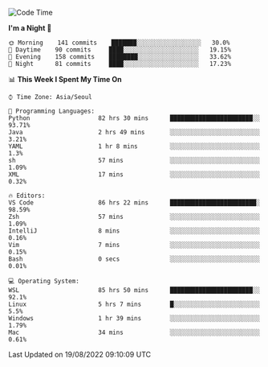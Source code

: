 <!--START_SECTION:waka-->
![Code Time](http://img.shields.io/badge/Code%20Time-1%2C361%20hrs%2044%20mins-blue)

**I'm a Night 🦉** 

```text
🌞 Morning    141 commits    ███████░░░░░░░░░░░░░░░░░░   30.0% 
🌆 Daytime    90 commits     ████░░░░░░░░░░░░░░░░░░░░░   19.15% 
🌃 Evening    158 commits    ████████░░░░░░░░░░░░░░░░░   33.62% 
🌙 Night      81 commits     ████░░░░░░░░░░░░░░░░░░░░░   17.23%

```


📊 **This Week I Spent My Time On** 

```text
⌚︎ Time Zone: Asia/Seoul

💬 Programming Languages: 
Python                   82 hrs 30 mins      ███████████████████████░░   93.71% 
Java                     2 hrs 49 mins       ░░░░░░░░░░░░░░░░░░░░░░░░░   3.21% 
YAML                     1 hr 8 mins         ░░░░░░░░░░░░░░░░░░░░░░░░░   1.3% 
sh                       57 mins             ░░░░░░░░░░░░░░░░░░░░░░░░░   1.09% 
XML                      17 mins             ░░░░░░░░░░░░░░░░░░░░░░░░░   0.32%

🔥 Editors: 
VS Code                  86 hrs 22 mins      ████████████████████████░   98.59% 
Zsh                      57 mins             ░░░░░░░░░░░░░░░░░░░░░░░░░   1.09% 
IntelliJ                 8 mins              ░░░░░░░░░░░░░░░░░░░░░░░░░   0.16% 
Vim                      7 mins              ░░░░░░░░░░░░░░░░░░░░░░░░░   0.15% 
Bash                     0 secs              ░░░░░░░░░░░░░░░░░░░░░░░░░   0.01%

💻 Operating System: 
WSL                      85 hrs 50 mins      ███████████████████████░░   92.1% 
Linux                    5 hrs 7 mins        █░░░░░░░░░░░░░░░░░░░░░░░░   5.5% 
Windows                  1 hr 39 mins        ░░░░░░░░░░░░░░░░░░░░░░░░░   1.79% 
Mac                      34 mins             ░░░░░░░░░░░░░░░░░░░░░░░░░   0.61%

```


 Last Updated on 19/08/2022 09:10:09 UTC
<!--END_SECTION:waka-->
